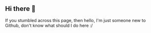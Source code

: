## Hi there 👋

If you stumbled across this page, then hello, I'm just someone new to Github, don't know what should I do here :/
